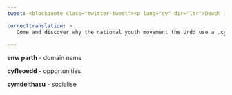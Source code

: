 ```yaml
---
tweet: <blockquote class="twitter-tweet"><p lang="cy" dir="ltr">Dewch i ddarganfod pam mae mudiad ieuenctid cenedlaethol yr <a href="https://twitter.com/Urdd?ref_src=twsrc%5Etfw">@Urdd</a> yn defnyddio enw parth .cymru i helpu i rannu’r gwaith gwych mae’n ei wneud i gynnig cyfleoedd i ieuenctid Cymru gymdeithasu a dysgu yn Gymraeg <a href="https://t.co/uAaWCWMcbf">https://t.co/uAaWCWMcbf</a> <a href="https://t.co/TT9EBlouSS">pic.twitter.com/TT9EBlouSS</a></p>&mdash; .cymru .wales (@EinCartref) <a href="https://twitter.com/EinCartref/status/1375374720175120385?ref_src=twsrc%5Etfw">March 26, 2021</a></blockquote> <script async src="https://platform.twitter.com/widgets.js" charset="utf-8"></script>

correcttranslation: >
   Come and discover why the national youth movement the Urdd use a .cymru domain name to help share the great work it does to offer opportunities to young people in Wales to socialize and learn in Welsh.
 
---
```


**enw parth** - domain name

**cyfleoedd** - opportunities

**cymdeithasu** - socialise





